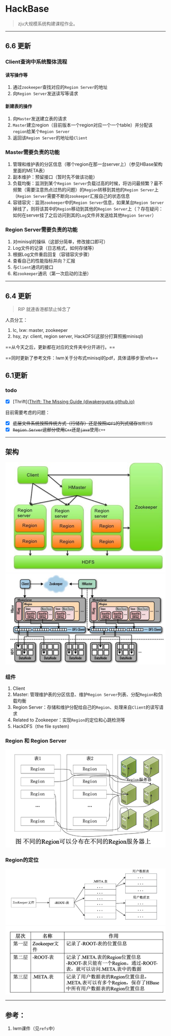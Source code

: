 # HackBase

> zju大规模系统构建课程作业。

---

## 6.6 更新

### Client查询中系统整体流程
#### 读写操作等
1. 通过`zookeeper`查找对应的`Region Server`的地址
2. 向`Region Server`发送读写等请求

#### 新建表的操作
1. 向`Master`发送建立表的请求
2. `Master`建立region（目前版本一个region对应一个一个table）并分配该`region`给某个`Region Server`
3. 返回该`Region Server`的地址给`Client`



### Master需要负责的功能
1. 管理和维护表的分区信息（哪个region在那一台server上）（参见HBase架构里面的META表）
2. 副本维护：预留接口（暂时先不做该功能）
3. 负载均衡：监测到某个`Region Server`负载过高的时候，将访问最频繁？最不频繁（需要注意热点过热的问题）的`Region`转移到其他的`Region Server`上（`Region Server`需要不断向`zookeeper`汇报自己的状态信息
4. 容错容灾：监测`zookeeper`中的`Region Server`信息，如果某台`Region Server`掉线了，则将该其中的`Region`移动到其他的`Region Server`上（？存在疑问：如何在server挂了之后访问到其的`Log`文件并发送给其他`Region Server`）

### Region Server需要负责的功能
1. 对minisql的操纵（这部分简单，修改接口即可）
2. Log文件的记录（日志格式，如何存储等）
3. 根据Log文件重启回复（容错容灾步骤）
4. 查看自己的性能指标并向？汇报
5. 与`Client`通讯的接口
6. 和`zookeeper`通讯（第一次启动的注册）

---
## 6.4 更新

> RIP 就連香港都禁止悼念了

人员分工：
1. lc, lxw: master, zookeeper
2. hsy, zy: client, region server, HackDFS(这部分打算照搬minisql)


==从今天之后，更新都在对应的文件夹中分开进行。==

==同时更新了参考文件：lwm关于分布式minisql的pdf，具体请移步至refs==


## 6.1更新

### todo

- [x] [Thrift]([Thrift: The Missing Guide (diwakergupta.github.io)](https://diwakergupta.github.io/thrift-missing-guide/#_versioning_compatibility)

目前需要考虑的问题：

- [x] ~~底层文件系统按照传统方式（行储存）还是按照`HDFS`的列式储存~~`按照行存`
- [x] ~~`Region Server`这部分使用`C++`还是`java`~~使用`c++`

---


## 架构

<img src="./assets/1.png">

<img src="./assets/5.png">

### 组件

1. Client
2. Master: 管理维护表的分区信息、维护`Region Server`列表、分配`Region`和负载均衡
3. Region Server：存储和维护分配给自己的`Region`、处理来自`Client`的读写请求
4. Related to Zookeeper：实现`Region`的定位和心跳检测等
5. HackDFS（the file system)

### Region 和 Region Server

<img src="./assets/2.png">

### Region的定位

<img src="./assets/3.png">

<img src="./assets/4.png">



---

## 参考：

1. lwm课件（见`refs`中）
